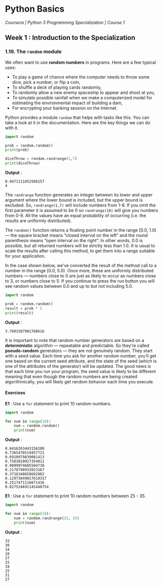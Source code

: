 # Python Basics
*Coursera | Python 3 Programming Specialization | Course 1*

## Week 1 : Introduction to the Specialization
### 1.19. The `random` module

We often want to use **random numbers** in programs. Here are a few typical uses:

* To play a game of chance where the computer needs to throw some dice, pick a number, or flip a coin,
* To shuffle a deck of playing cards randomly,
* To randomly allow a new enemy spaceship to appear and shoot at you,
* To simulate possible rainfall when we make a computerized model for estimating the environmental impact of building a dam,
* For encrypting your banking session on the Internet.

Python provides a module `random` that helps with tasks like this. You can take a look at it in the documentation. Here are the key things we can do with it.

```python
import random

prob = random.random()
print(prob)

diceThrow = random.randrange(1,7)
print(diceThrow)
```

**Output** :

```
0.9471111852586157
4
```


The `randrange` function generates an integer between its lower and upper argument where the lower bound is included, but the upper bound is excluded. So, `randrange(1,7)` will include numbers from 1-6. If you omit the first parameter it is assumed to be 0 so `randrange(10)` will give you numbers from 0-9. All the values have an equal probability of occurring (i.e. the results are uniformly distributed).

The `random()` function returns a floating point number in the range [0.0, 1.0) — the square bracket means “closed interval on the left” and the round parenthesis means “open interval on the right”. In other words, 0.0 is possible, but all returned numbers will be strictly less than 1.0. It is usual to scale the results after calling this method, to get them into a range suitable for your application.

In the case shown below, we’ve converted the result of the method call to a number in the range [0.0, 5.0). Once more, these are uniformly distributed numbers — numbers close to 0 are just as likely to occur as numbers close to 3, or numbers close to 5. If you continue to press the run button you will see random values between 0.0 and up to but not including 5.0.



```python
import random

prob = random.random()
result = prob * 5
print(result)
```

**Output** :

```
3.7601587901788616
```

It is important to note that random number generators are based on a **deterministic** algorithm — repeatable and predictable. So they’re called **pseudo-random** generators — they are not genuinely random. They start with a seed value. Each time you ask for another random number, you’ll get one based on the current seed attribute, and the state of the seed (which is one of the attributes of the generator) will be updated. The good news is that each time you run your program, the seed value is likely to be different meaning that even though the random numbers are being created algorithmically, you will likely get random behavior each time you execute.


#### Exercises

**E1** : Use a `for` statement to print 10 random numbers.

```python
import random

for num in range(10):
	num = random.random()
	print(num)
```

**Output** :

```
0.6416263443156208
0.7365470519457721
0.6910979830081413
0.7583818027354012
0.9099974685504738
0.2178790932023167
0.3716348858692802
0.12973849017610317
0.2517471116671436
0.027524691145448754
```


**E1** : Use a `for` statement to print 10 random numbers between 25 - 35.

```python
import random

for num in range(10):
	num = random.randrange(25, 35)
	print(num)
```

**Output** :

```
33
30
34
28
27
25
34
25
31
27
```
